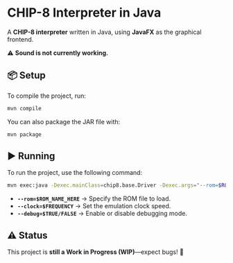 # CHIP-8 Interpreter in Java

A **CHIP-8 interpreter** written in Java, using **JavaFX** as the graphical frontend.

⚠ **Sound is not currently working.**

## 📦 Setup
To compile the project, run:
```sh
mvn compile
```

You can also package the JAR file with:
```sh
mvn package
```

## ▶ Running
To run the project, use the following command:
```sh
mvn exec:java -Dexec.mainClass=chip8.base.Driver -Dexec.args="--rom=$ROM_NAME_HERE --clock=$FREQUENCY --debug=$TRUE/FALSE"
```
- **`--rom=$ROM_NAME_HERE`** → Specify the ROM file to load.
- **`--clock=$FREQUENCY`** → Set the emulation clock speed.
- **`--debug=$TRUE/FALSE`** → Enable or disable debugging mode.

## ⚠ Status
This project is **still a Work in Progress (WIP)**—expect bugs! 🚧
